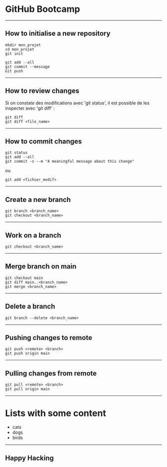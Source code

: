 <!-- slides.md -->

# GitHub Bootcamp

---

## How to initialise a new repository

```
mkdir mon_projet
cd mon_projet
git init

git add --all
git commit --message
Git push
```

---

## How to review changes

Si on constate des modifications avec 'git status', il est possible de les inspecter avec 'git diff' : 

```
git diff
git diff <file_name>
```

---

## How to commit changes

```
git status
git add --all
git commit -s --m "A meaningful message about this change"
```

ou

```
git add <fichier_modif>
```

---

## Create a new branch

```
git branch <branch_name>
git checkout <branch_name>
```

---

## Work on a branch

```
git checkout <branch_name>
```

---

## Merge branch on main

```
git checkout main
git diff main..<branch_name>
git merge <branch_name>
```

---

## Delete a branch

```
git branch --delete <branch_name>
```

---

## Pushing changes to remote

```
git push <remote> <branch>
git push origin main
```

---

## Pulling changes from remote

```
git pull <remote> <branch>
git pull origin main
```

---

# Lists with some content

- cats
- dogs
- birds

---

## Happy Hacking